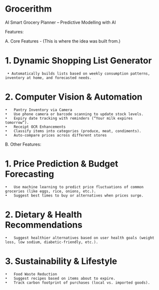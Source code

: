 # Grocerithm
AI Smart Grocery Planner – Predictive Modelling with AI

Features:

A. Core Features - (This is where the idea was built from.)

 # 1. Dynamic Shopping List Generator
     • Automatically builds lists based on weekly consumption patterns, inventory at home, and forecasted needs.
  
 # 2. Computer Vision & Automation
  	•	Pantry Inventory via Camera
  	•	Use phone camera or barcode scanning to update stock levels.
  	•	Expiry date tracking with reminders (“Your milk expires tomorrow”).
  	•	Receipt OCR Enhancements
  	•	Classify items into categories (produce, meat, condiments).
  	•	Auto-compare prices across different stores

B. Other Features:
  #  1. Price Prediction & Budget Forecasting
  	•	Use machine learning to predict price fluctuations of common groceries (like eggs, rice, onions, etc.).
  	•	Suggest best times to buy or alternatives when prices surge.
  
 # 2. Dietary & Health Recommendations
  	•	Suggest healthier alternatives based on user health goals (weight loss, low sodium, diabetic-friendly, etc.).
  
 # 3. Sustainability & Lifestyle
  	•	Food Waste Reduction
  	•	Suggest recipes based on items about to expire.
  	•	Track carbon footprint of purchases (local vs. imported goods).

